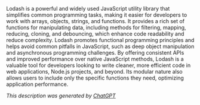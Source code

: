 Lodash is a powerful and widely used JavaScript utility library that simplifies common programming tasks, making it easier for developers to work with arrays, objects, strings, and functions. It provides a rich set of functions for manipulating data, including methods for filtering, mapping, reducing, cloning, and debouncing, which enhance code readability and reduce complexity. Lodash promotes functional programming principles and helps avoid common pitfalls in JavaScript, such as deep object manipulation and asynchronous programming challenges. By offering consistent APIs and improved performance over native JavaScript methods, Lodash is a valuable tool for developers looking to write cleaner, more efficient code in web applications, Node.js projects, and beyond. Its modular nature also allows users to include only the specific functions they need, optimizing application performance.

*This description was generated by [ChatGPT](https://chatgpt.com/)*